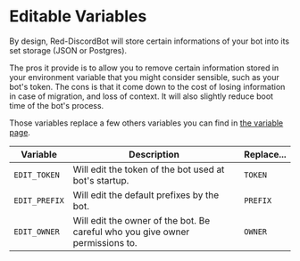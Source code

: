 # Editable Variables

By design, Red-DiscordBot will store certain informations of your bot into its set storage (JSON or Postgres).

The pros it provide is to allow you to remove certain information stored in your environment variable that you might consider sensible, such as your bot's token.
The cons is that it come down to the cost of losing information in case of migration, and loss of context. It will also slightly reduce boot time of the bot's process.

Those variables replace a few others variables you can find in [the variable page](variables.md).

| Variable      | Description                                                                   | Replace... |
| ------------- | ----------------------------------------------------------------------------- | ---------- |
| `EDIT_TOKEN`  | Will edit the token of the bot used at bot's startup.                         | `TOKEN`    |
| `EDIT_PREFIX` | Will edit the default prefixes by the bot.                                    | `PREFIX`   |
| `EDIT_OWNER`  | Will edit the owner of the bot. Be careful who you give owner permissions to. | `OWNER`    |
